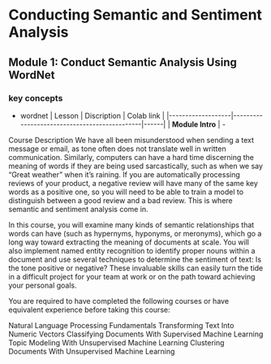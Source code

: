 # Conducting Semantic and Sentiment Analysis


## Module 1: Conduct Semantic Analysis Using WordNet
### key concepts
- wordnet
| Lesson          |         Discription                                | Colab link    |
|-------------------|----------------------------------------------|------|
| **Module Intro**   | -  


Course Description
We have all been misunderstood when sending a text message or email, as tone often does not translate well in written communication. Similarly, computers can have a hard time discerning the meaning of words if they are being used sarcastically, such as when we say “Great weather” when it’s raining. If you are automatically processing reviews of your product, a negative review will have many of the same key words as a positive one, so you will need to be able to train a model to distinguish between a good review and a bad review. This is where semantic and sentiment analysis come in.

In this course, you will examine many kinds of semantic relationships that words can have (such as hypernyms, hyponyms, or meronyms), which go a long way toward extracting the meaning of documents at scale. You will also implement named entity recognition to identify proper nouns within a document and use several techniques to determine the sentiment of text: Is the tone positive or negative? These invaluable skills can easily turn the tide in a difficult project for your team at work or on the path toward achieving your personal goals.

You are required to have completed the following courses or have equivalent experience before taking this course:

Natural Language Processing Fundamentals
Transforming Text Into Numeric Vectors
Classifying Documents With Supervised Machine Learning
Topic Modeling With Unsupervised Machine Learning
Clustering Documents With Unsupervised Machine Learning
